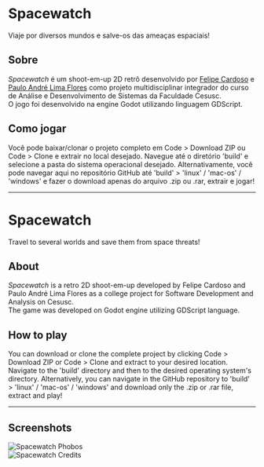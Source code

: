 # Spacewatch

Viaje por diversos mundos e salve-os das ameaças espaciais!

## Sobre

*Spacewatch* é um shoot-em-up 2D retrô desenvolvido por [Felipe Cardoso](https://github.com/felipecrdos) e [Paulo André Lima Flores](https://github.com/pandre-lf) como projeto multidisciplinar integrador do curso de Análise e Desenvolvimento de Sistemas da Faculdade Cesusc.  
O jogo foi desenvolvido na engine Godot utilizando linguagem GDScript.

## Como jogar

Você pode baixar/clonar o projeto completo em Code > Download ZIP ou Code > Clone e extrair no local desejado. Navegue até o diretório 'build' e selecione a pasta do sistema operacional desejado.
Alternativamente, você pode navegar aqui no repositório GitHub até 'build' > 'linux' / 'mac-os' / 'windows' e fazer o download apenas do arquivo .zip ou .rar, extrair e jogar!

___

# Spacewatch

Travel to several worlds and save them from space threats!

## About

*Spacewatch* is a retro 2D shoot-em-up developed by Felipe Cardoso and Paulo André Lima Flores as a college project for Software Development and Analysis on Cesusc.  
The game was developed on Godot engine utilizing GDScript language.

## How to play

You can download or clone the complete project by clicking Code > Download ZIP or Code > Clone and extract to your desired location. Navigate to the 'build' directory and then to the desired operating system's directory.
Alternatively, you can navigate in the GitHub repository to 'build' > 'linux' / 'mac-os' / 'windows' and download only the .zip or .rar file, extract and play!

___

## Screenshots

![Spacewatch Phobos](https://i.ibb.co/3BN8fN7/vshooter01.png)  
![Spacewatch Credits](https://i.ibb.co/gmNySkM/vshooter03.png)
